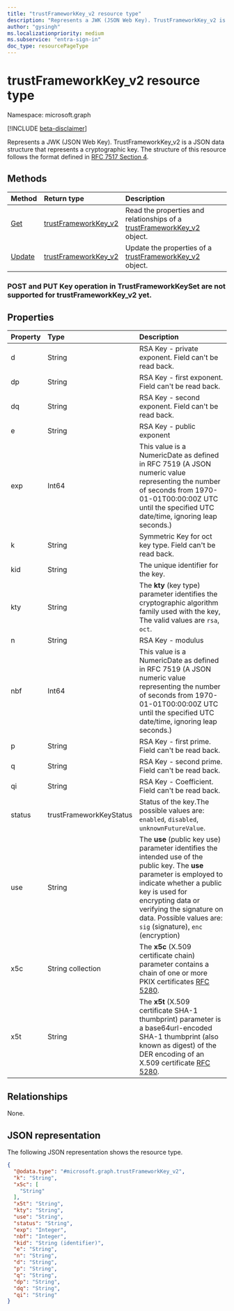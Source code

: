 ```yaml
---
title: "trustFrameworkKey_v2 resource type"
description: "Represents a JWK (JSON Web Key). TrustFrameworkKey_v2 is a JSON data structure that represents a cryptographic key. The structure of this resource follows the format defined in RFC 7517 Section 4."
author: "gysingh"
ms.localizationpriority: medium
ms.subservice: "entra-sign-in"
doc_type: resourcePageType
---
```


# trustFrameworkKey_v2 resource type

Namespace: microsoft.graph

[!INCLUDE [beta-disclaimer](../../includes/beta-disclaimer.md)]

Represents a JWK (JSON Web Key). TrustFrameworkKey_v2 is a JSON data structure that represents a cryptographic key. The structure of this resource follows the format defined in [RFC 7517 Section 4](https://tools.ietf.org/html/rfc7517#section-4).

## Methods
|Method|Return type|Description|
|:---|:---|:---|
|[Get](../api/trustframeworkkey_v2-get.md)|[trustFrameworkKey_v2](../resources/trustframeworkkey_v2.md)|Read the properties and relationships of a [trustFrameworkKey_v2](../resources/trustframeworkkey_v2.md) object.|
|[Update](../api/trustframeworkkey_v2-update.md)|[trustFrameworkKey_v2](../resources/trustframeworkkey_v2.md)|Update the properties of a [trustFrameworkKey_v2](../resources/trustframeworkkey_v2.md) object.|

### POST and PUT Key operation in TrustFrameworkKeySet are not supported for trustFrameworkKey_v2 yet.

## Properties
|Property|Type|Description|
|:---|:---|:---|
|d|String|RSA Key - private exponent. Field can't be read back.|
|dp|String|RSA Key - first exponent. Field can't be read back.|
|dq|String|RSA Key - second exponent. Field can't be read back.|
|e|String|RSA Key - public exponent|
|exp|Int64|This value is a NumericDate as defined in RFC 7519 (A JSON numeric value representing the number of seconds from 1970-01-01T00:00:00Z UTC until the specified UTC date/time, ignoring leap seconds.)|
|k|String|Symmetric Key for oct key type. Field can't be read back.|
|kid|String|The unique identifier for the key.|
|kty|String|The **kty** (key type) parameter identifies the cryptographic algorithm family used with the key, The valid values are `rsa`, `oct`.|
|n|String|RSA Key - modulus|
|nbf|Int64|This value is a NumericDate as defined in RFC 7519 (A JSON numeric value representing the number of seconds from 1970-01-01T00:00:00Z UTC until the specified UTC date/time, ignoring leap seconds.)|
|p|String|RSA Key - first prime. Field can't be read back.|
|q|String|RSA Key - second prime. Field can't be read back.|
|qi|String|RSA Key - Coefficient. Field can't be read back.|
|status|trustFrameworkKeyStatus|Status of the key.The possible values are: `enabled`, `disabled`, `unknownFutureValue`.|
|use|String|The **use** (public key use) parameter identifies the intended use of the public key.  The **use** parameter is employed to indicate whether a public key is used for encrypting data or verifying the signature on data. Possible values are: `sig` (signature), `enc` (encryption)|
|x5c|String collection|The **x5c** (X.509 certificate chain) parameter contains a chain of one or more PKIX certificates [RFC 5280](https://tools.ietf.org/html/rfc5280).|
|x5t|String|The **x5t** (X.509 certificate SHA-1 thumbprint) parameter is a base64url-encoded SHA-1 thumbprint (also known as digest) of the DER encoding of an X.509 certificate [RFC 5280](https://tools.ietf.org/html/rfc5280).|

## Relationships
None.

## JSON representation
The following JSON representation shows the resource type.
<!-- {
  "blockType": "resource",
  "keyProperty": "kid",
  "@odata.type": "microsoft.graph.trustFrameworkKey_v2",
  "openType": false
}
-->
``` json
{
  "@odata.type": "#microsoft.graph.trustFrameworkKey_v2",
  "k": "String",
  "x5c": [
    "String"
  ],
  "x5t": "String",
  "kty": "String",
  "use": "String",
  "status": "String",
  "exp": "Integer",
  "nbf": "Integer",
  "kid": "String (identifier)",
  "e": "String",
  "n": "String",
  "d": "String",
  "p": "String",
  "q": "String",
  "dp": "String",
  "dq": "String",
  "qi": "String"
}
```

